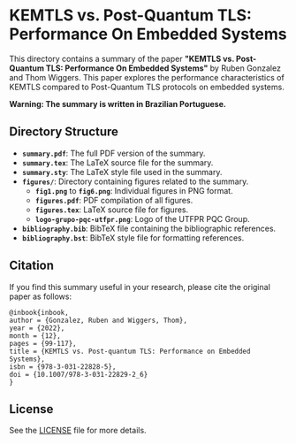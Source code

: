 # KEMTLS vs. Post-Quantum TLS: Performance On Embedded Systems

This directory contains a summary of the paper **"KEMTLS vs. Post-Quantum TLS: Performance On Embedded Systems"** by Ruben Gonzalez and Thom Wiggers. This paper explores the performance characteristics of KEMTLS compared to Post-Quantum TLS protocols on embedded systems.

**Warning: The summary is written in Brazilian Portuguese.**

## Directory Structure

- **`summary.pdf`**: The full PDF version of the summary.
- **`summary.tex`**: The LaTeX source file for the summary.
- **`summary.sty`**: The LaTeX style file used in the summary.
- **`figures/`**: Directory containing figures related to the summary.
  - **`fig1.png`** to **`fig6.png`**: Individual figures in PNG format.
  - **`figures.pdf`**: PDF compilation of all figures.
  - **`figures.tex`**: LaTeX source file for figures.
  - **`logo-grupo-pqc-utfpr.png`**: Logo of the UTFPR PQC Group.
- **`bibliography.bib`**: BibTeX file containing the bibliographic references.
- **`bibliography.bst`**: BibTeX style file for formatting references.

## Citation

If you find this summary useful in your research, please cite the original paper as follows:

```
@inbook{inbook,
author = {Gonzalez, Ruben and Wiggers, Thom},
year = {2022},
month = {12},
pages = {99-117},
title = {KEMTLS vs. Post-quantum TLS: Performance on Embedded Systems},
isbn = {978-3-031-22828-5},
doi = {10.1007/978-3-031-22829-2_6}
}
```

## License

See the [LICENSE](../../LICENSE) file for more details.

